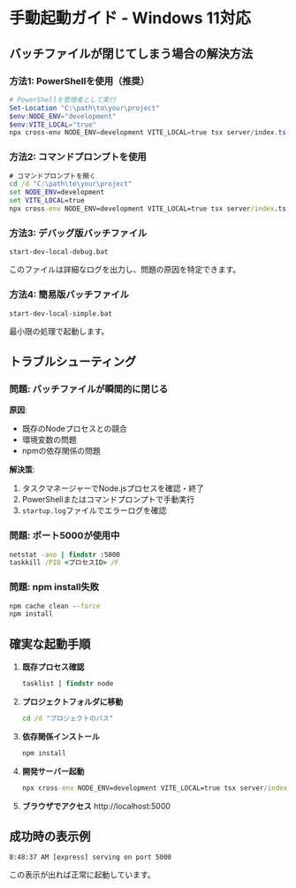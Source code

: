 # 手動起動ガイド - Windows 11対応

## バッチファイルが閉じてしまう場合の解決方法

### 方法1: PowerShellを使用（推奨）

```powershell
# PowerShellを管理者として実行
Set-Location "C:\path\to\your\project"
$env:NODE_ENV="development"
$env:VITE_LOCAL="true"
npx cross-env NODE_ENV=development VITE_LOCAL=true tsx server/index.ts
```

### 方法2: コマンドプロンプトを使用

```cmd
# コマンドプロンプトを開く
cd /d "C:\path\to\your\project"
set NODE_ENV=development
set VITE_LOCAL=true
npx cross-env NODE_ENV=development VITE_LOCAL=true tsx server/index.ts
```

### 方法3: デバッグ版バッチファイル

```
start-dev-local-debug.bat
```
このファイルは詳細なログを出力し、問題の原因を特定できます。

### 方法4: 簡易版バッチファイル

```
start-dev-local-simple.bat
```
最小限の処理で起動します。

## トラブルシューティング

### 問題: バッチファイルが瞬間的に閉じる
**原因**: 
- 既存のNodeプロセスとの競合
- 環境変数の問題
- npmの依存関係の問題

**解決策**:
1. タスクマネージャーでNode.jsプロセスを確認・終了
2. PowerShellまたはコマンドプロンプトで手動実行
3. `startup.log`ファイルでエラーログを確認

### 問題: ポート5000が使用中
```cmd
netstat -ano | findstr :5000
taskkill /PID <プロセスID> /F
```

### 問題: npm install失敗
```cmd
npm cache clean --force
npm install
```

## 確実な起動手順

1. **既存プロセス確認**
   ```cmd
   tasklist | findstr node
   ```

2. **プロジェクトフォルダに移動**
   ```cmd
   cd /d "プロジェクトのパス"
   ```

3. **依存関係インストール**
   ```cmd
   npm install
   ```

4. **開発サーバー起動**
   ```cmd
   npx cross-env NODE_ENV=development VITE_LOCAL=true tsx server/index.ts
   ```

5. **ブラウザでアクセス**
   http://localhost:5000

## 成功時の表示例

```
8:48:37 AM [express] serving on port 5000
```

この表示が出れば正常に起動しています。